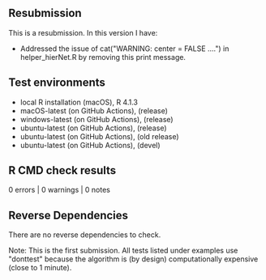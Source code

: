 ## Resubmission
This is a resubmission. In this version I have:
* Addressed the issue of cat("WARNING: center = FALSE ....") in helper_hierNet.R by removing this print message.

## Test environments
* local R installation (macOS), R 4.1.3
* macOS-latest (on GitHub Actions), (release)
* windows-latest (on GitHub Actions), (release)
* ubuntu-latest (on GitHub Actions), (release)
* ubuntu-latest (on GitHub Actions), (old release)
* ubuntu-latest (on GitHub Actions), (devel)

## R CMD check results

0 errors | 0 warnings | 0 notes

## Reverse Dependencies
There are no reverse dependencies to check.

Note: This is the first submission. All tests listed under examples use "donttest" because the algorithm is (by design) computationally expensive (close to 1 minute).


